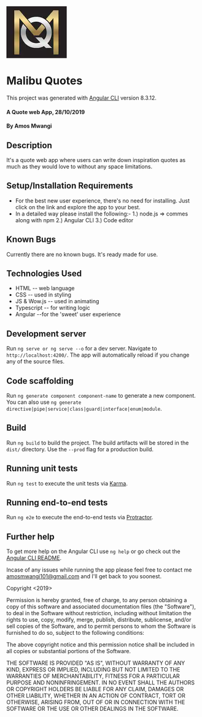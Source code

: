 <img src="assets/q.png" alt="">

# Malibu Quotes

This project was generated with [Angular CLI](https://github.com/angular/angular-cli) version 8.3.12.

#### A Quote web App, 28/10/2019

#### By **Amos Mwangi**

## Description
 It's a quote web app where users can write down inspiration quotes as much as they would love to without any space limitations. 

## Setup/Installation Requirements
* For the best new user experience, there's no need for installing. Just click on the link and explore the app to your best.
* In a detailed way please install the following:- 1.) node.js => commes along with npm
                                                   2.) Angular CLI
                                                   <!-- shortcut installation :
                            https://www.techomoro.com/how-to-install-and-set-up-angular-8-on-ubuntu-19-04/
                                                    -->
                                                   3.) Code editor

## Known Bugs
 Currently there are no known bugs. It's ready made for use.

## Technologies Used
* HTML -- web language
* CSS  -- used in styling
* JS & Wow.js -- used in animating
* Typescript -- for writing logic
* Angular --for the 'sweet' user experience
 


<!-- DEVELOPMET PURPOSE -->

## Development server

Run `ng serve or ng serve --o` for a dev server. Navigate to `http://localhost:4200/`. The app will automatically reload if you change any of the source files.

## Code scaffolding

Run `ng generate component component-name` to generate a new component. You can also use `ng generate directive|pipe|service|class|guard|interface|enum|module`.

## Build

Run `ng build` to build the project. The build artifacts will be stored in the `dist/` directory. Use the `--prod` flag for a production build.

## Running unit tests

Run `ng test` to execute the unit tests via [Karma](https://karma-runner.github.io).

## Running end-to-end tests

Run `ng e2e` to execute the end-to-end tests via [Protractor](http://www.protractortest.org/).

## Further help

To get more help on the Angular CLI use `ng help` or go check out the [Angular CLI README](https://github.com/angular/angular-cli/blob/master/README.md).

Incase of any issues while running the app please feel free to contact me amosmwangi101@gmail.com and I'll get back to you soonest.


Copyright <2019> <COPYRIGHT Amos Mwangi>

Permission is hereby granted, free of charge, to any person obtaining a copy of this software and associated documentation files (the "Software"), to deal in the Software without restriction, including without limitation the rights to use, copy, modify, merge, publish, distribute, sublicense, and/or sell copies of the Software, and to permit persons to whom the Software is furnished to do so, subject to the following conditions:

The above copyright notice and this permission notice shall be included in all copies or substantial portions of the Software.

THE SOFTWARE IS PROVIDED "AS IS", WITHOUT WARRANTY OF ANY KIND, EXPRESS OR IMPLIED, INCLUDING BUT NOT LIMITED TO THE WARRANTIES OF MERCHANTABILITY, FITNESS FOR A PARTICULAR PURPOSE AND NONINFRINGEMENT. IN NO EVENT SHALL THE AUTHORS OR COPYRIGHT HOLDERS BE LIABLE FOR ANY CLAIM, DAMAGES OR OTHER LIABILITY, WHETHER IN AN ACTION OF CONTRACT, TORT OR OTHERWISE, ARISING FROM, OUT OF OR IN CONNECTION WITH THE SOFTWARE OR THE USE OR OTHER DEALINGS IN THE SOFTWARE.

